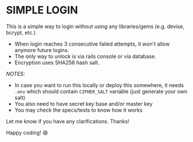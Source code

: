 # SIMPLE LOGIN

This is a simple way to login without using any libraries/gems (e.g. devise, bcrypt, etc.)
* When login reaches 3 consecutive failed attempts, it won't allow anymore future logins.
* The only way to unlock is via rails console or via database.
* Encryption uses SHA256 hash salt.

*NOTES:*
* In case you want to run this locally or deploy this somewhere, it needs `.env` which should contain `CIPHER_SALT` variable (just generate your own salt)
* You also need to have secret key base and/or master key
* You may check the specs/tests to know how it works

Let me know if you have any clarifications. Thanks!

Happy coding! :smile: 
